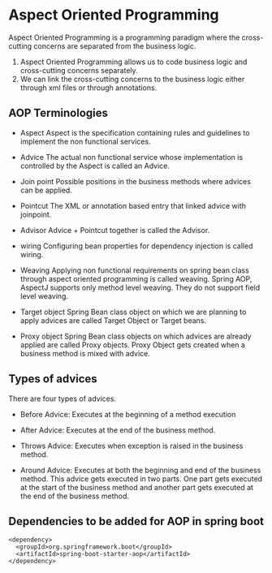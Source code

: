 # Aspect Oriented Programming

Aspect Oriented Programming is a programming paradigm where the cross-cutting concerns are separated from the business logic. 

1. Aspect Oriented Programming allows us to code business logic and cross-cutting concerns separately. 
2. We can link the cross-cutting concerns to the business logic either through xml files or through annotations. 

## AOP Terminologies

* Aspect
Aspect is the specification containing rules and guidelines to implement the non functional services.

* Advice
The actual non functional service whose implementation is controlled by the Aspect is called an Advice.

* Join point
Possible positions in the business methods where advices can be applied.

* Pointcut
The XML or annotation based entry that linked advice with joinpoint.

* Advisor
Advice + Pointcut together is called the Advisor.

* wiring
Configuring bean properties for dependency injection is called wiring.

* Weaving
Applying non functional requirements on spring bean class through aspect oriented programming is called weaving. Spring AOP, AspectJ supports only method level weaving. They do not support field level weaving. 

* Target object
Spring Bean class object on which we are planning to apply advices are called Target Object or Target beans.

* Proxy object
Spring Bean class objects on which advices are already applied are called Proxy objects. Proxy Object gets created when a business method is mixed with advice.

## Types of advices
There are four types of advices. 

* Before Advice:
Executes at the beginning of a method execution

* After Advice:
Executes at the end of the business method.

* Throws Advice:
Executes when exception is raised in the business method.

* Around Advice:
Executes at both the beginning and end of the business method. This advice gets executed in two parts. One part gets executed at the start of the business method and another part gets executed at the end of the business method.

## Dependencies to be added for AOP in spring boot
```
<dependency>
  <groupId>org.springframework.boot</groupId>
  <artifactId>spring-boot-starter-aop</artifactId>
</dependency>
```


